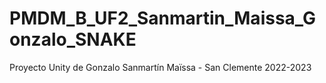 # PMDM_B_UF2_Sanmartin_Maissa_Gonzalo_SNAKE

Proyecto Unity de Gonzalo Sanmartín Maïssa - San Clemente 2022-2023
